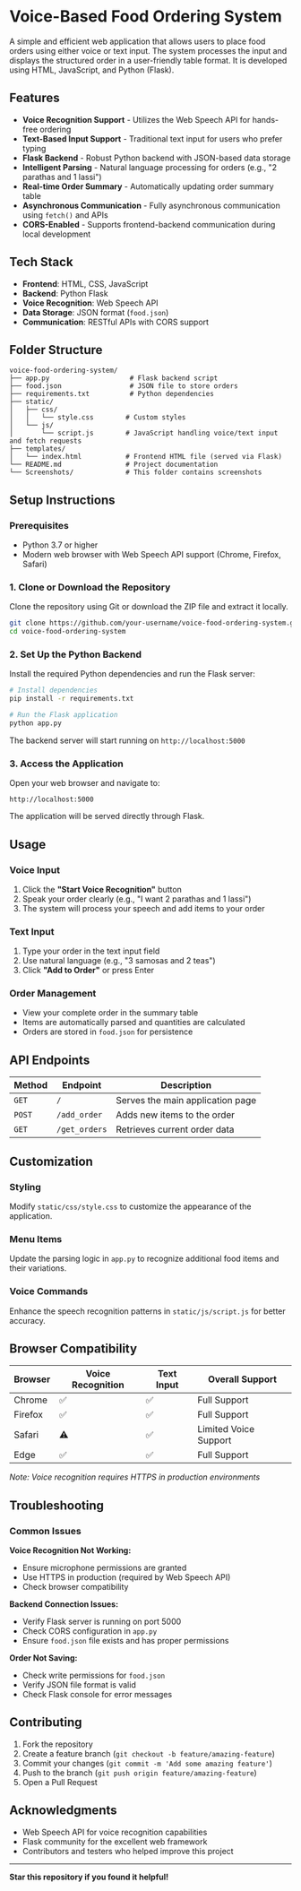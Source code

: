 # Voice-Based Food Ordering System

A simple and efficient web application that allows users to place food orders using either voice or text input. The system processes the input and displays the structured order in a user-friendly table format. It is developed using HTML, JavaScript, and Python (Flask).

## Features

- **Voice Recognition Support** - Utilizes the Web Speech API for hands-free ordering
- **Text-Based Input Support** - Traditional text input for users who prefer typing
- **Flask Backend** - Robust Python backend with JSON-based data storage
- **Intelligent Parsing** - Natural language processing for orders (e.g., "2 parathas and 1 lassi")
- **Real-time Order Summary** - Automatically updating order summary table
- **Asynchronous Communication** - Fully asynchronous communication using `fetch()` and APIs
- **CORS-Enabled** - Supports frontend-backend communication during local development

## Tech Stack

- **Frontend**: HTML, CSS, JavaScript
- **Backend**: Python Flask
- **Voice Recognition**: Web Speech API
- **Data Storage**: JSON format (`food.json`)
- **Communication**: RESTful APIs with CORS support

## Folder Structure

```
voice-food-ordering-system/
├── app.py                    # Flask backend script
├── food.json                 # JSON file to store orders
├── requirements.txt          # Python dependencies
├── static/
│   ├── css/
│   │   └── style.css        # Custom styles
│   └── js/
│       └── script.js        # JavaScript handling voice/text input and fetch requests
├── templates/
│   └── index.html           # Frontend HTML file (served via Flask)
└── README.md                # Project documentation
└── Screenshots/             # This folder contains screenshots
```

## Setup Instructions

### Prerequisites
- Python 3.7 or higher
- Modern web browser with Web Speech API support (Chrome, Firefox, Safari)

### 1. Clone or Download the Repository
Clone the repository using Git or download the ZIP file and extract it locally.

```bash
git clone https://github.com/your-username/voice-food-ordering-system.git
cd voice-food-ordering-system
```

### 2. Set Up the Python Backend
Install the required Python dependencies and run the Flask server:

```bash
# Install dependencies
pip install -r requirements.txt

# Run the Flask application
python app.py
```

The backend server will start running on `http://localhost:5000`

### 3. Access the Application
Open your web browser and navigate to:
```
http://localhost:5000
```

The application will be served directly through Flask.

## Usage

### Voice Input
1. Click the **"Start Voice Recognition"** button
2. Speak your order clearly (e.g., "I want 2 parathas and 1 lassi")
3. The system will process your speech and add items to your order

### Text Input
1. Type your order in the text input field
2. Use natural language (e.g., "3 samosas and 2 teas")
3. Click **"Add to Order"** or press Enter

### Order Management
- View your complete order in the summary table
- Items are automatically parsed and quantities are calculated
- Orders are stored in `food.json` for persistence

## API Endpoints

| Method | Endpoint | Description |
|--------|----------|-------------|
| `GET` | `/` | Serves the main application page |
| `POST` | `/add_order` | Adds new items to the order |
| `GET` | `/get_orders` | Retrieves current order data |

## Customization

### Styling
Modify `static/css/style.css` to customize the appearance of the application.

### Menu Items
Update the parsing logic in `app.py` to recognize additional food items and their variations.

### Voice Commands
Enhance the speech recognition patterns in `static/js/script.js` for better accuracy.

## Browser Compatibility

| Browser | Voice Recognition | Text Input | Overall Support |
|---------|------------------|------------|-----------------|
| Chrome | ✅ | ✅ | Full Support |
| Firefox | ✅ | ✅ | Full Support |
| Safari | ⚠️ | ✅ | Limited Voice Support |
| Edge | ✅ | ✅ | Full Support |

*Note: Voice recognition requires HTTPS in production environments*

## Troubleshooting

### Common Issues

**Voice Recognition Not Working:**
- Ensure microphone permissions are granted
- Use HTTPS in production (required by Web Speech API)
- Check browser compatibility

**Backend Connection Issues:**
- Verify Flask server is running on port 5000
- Check CORS configuration in `app.py`
- Ensure `food.json` file exists and has proper permissions

**Order Not Saving:**
- Check write permissions for `food.json`
- Verify JSON file format is valid
- Check Flask console for error messages

## Contributing

1. Fork the repository
2. Create a feature branch (`git checkout -b feature/amazing-feature`)
3. Commit your changes (`git commit -m 'Add some amazing feature'`)
4. Push to the branch (`git push origin feature/amazing-feature`)
5. Open a Pull Request

## Acknowledgments

- Web Speech API for voice recognition capabilities
- Flask community for the excellent web framework
- Contributors and testers who helped improve this project

---

**Star this repository if you found it helpful!**
